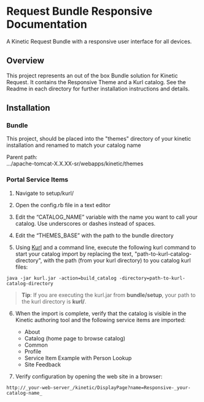 # Request Bundle Responsive Documentation
A Kinetic Request Bundle with a responsive user interface for all devices.

## Overview
This project represents an out of the box Bundle solution for Kinetic Request. It contains the Responsive Theme and a Kurl catalog. See the Readme in each directory for further installation instructions and details.

## Installation

### Bundle
This project, should be placed into the "themes" directory of your kinetic installation and renamed to match your catalog name

Parent path:  
.../apache-tomcat-X.X.XX-sr/webapps/kinetic/themes

### Portal Service Items
1. Navigate to setup/kurl/

2. Open the config.rb file in a text editor

3. Edit the “CATALOG_NAME” variable with the name you want to call your catalog. Use underscores or dashes instead of spaces.

4. Edit the “THEMES_BASE” with the path to the bundle directory

5. Using [Kurl](http://community.kineticdata.com/10_Kinetic_Request/KURL/02_Get_Started) and a command line, execute the following kurl command to start your catalog import by replacing the text, "path-to-kurl-catalog-directory", with the path (from your kurl directory) to you catalog kurl files:
```shell
java -jar kurl.jar -action=build_catalog -directory=path-to-kurl-catalog-directory
```
> **Tip**: If you are executing the kurl.jar from **bundle/setup**, your path to the kurl directory is **kurl/**.


6. When the import is complete, verify that the catalog is visible in the Kinetic authoring tool and the following service items are imported:
    * About
    * Catalog (home page to browse catalog)
    * Common
    * Profile
    * Service Item Example with Person Lookup
    * Site Feedback

7. Verify configuration by opening the web site in a browser:  

```url
http://_your-web-server_/kinetic/DisplayPage?name=Responsive-_your-catalog-name_
```